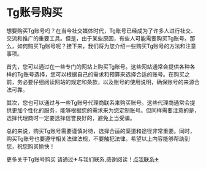 # Tg账号购买

想要购买Tg账号吗？在当今社交媒体时代，Tg账号已经成为了许多人进行社交、交流和推广的重要工具。但是，由于某些原因，有些人可能需要购买Tg账号。那么，如何购买Tg账号呢？接下来，我们将为您介绍一些购买Tg账号的方法和注意事项。

首先，您可以通过在一些专门的网站上购买Tg账号。这些网站通常会提供各种各样的Tg账号选择，您可以根据自己的需求和预算来选择合适的账号。在购买之前，务必要仔细阅读网站的规定和条款，以及账号的使用说明，确保账号的来源合法可靠。

其次，您也可以通过与一些Tg账号代理商联系来购买账号。这些代理商通常会提供更加个性化的服务，能够根据您的需求来为您定制账号。但同样需要注意的是，选择代理商时一定要选择信誉良好的，避免上当受骗。

总的来说，购买Tg账号需要谨慎对待，选择合适的渠道和途径非常重要。同时，购买Tg账号也要遵守相关法律法规，不要触犯法律。希望以上内容能够帮助到您，祝您购买愉快！

更多关于Tg账号购买 请通过✈与我们联系,感谢阅读！[点我联系✈](https://dev.G208.com)